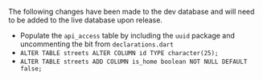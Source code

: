 The following changes have been made to the dev database and will need to be added to the live database upon release.

- Populate the `api_access` table by including the `uuid` package and uncommenting the bit from `declarations.dart`
- `ALTER TABLE streets ALTER COLUMN id TYPE character(25);`
- `ALTER TABLE streets ADD COLUMN is_home boolean NOT NULL DEFAULT false;`